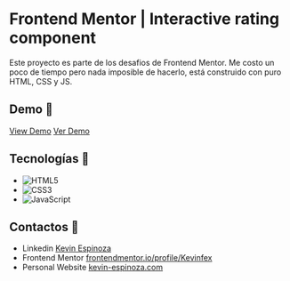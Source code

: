 # Frontend Mentor | Interactive rating component

Este proyecto es parte de los desafios de Frontend Mentor.
Me costo un poco de tiempo pero nada imposible de hacerlo, está construido con puro HTML, CSS y JS.

## Demo 🚀

[View Demo](https://int-rating-kep.netlify.app/)
<a href="https://int-rating-kep.netlify.app/" target="_blank">Ver Demo</a>

## Tecnologías 🔧

- ![HTML5](https://img.shields.io/badge/html5-%23E34F26.svg?style=for-the-badge&logo=html5&logoColor=white)
- ![CSS3](https://img.shields.io/badge/css3-%231572B6.svg?style=for-the-badge&logo=css3&logoColor=white)
- ![JavaScript](https://img.shields.io/badge/javascript-%23323330.svg?style=for-the-badge&logo=javascript&logoColor=%23F7DF1E)

## Contactos 📧

- Linkedin [Kevin Espinoza](https://www.linkedin.com/in/kevinfex/)
- Frontend Mentor [frontendmentor.io/profile/Kevinfex](https://www.frontendmentor.io/profile/Kevinfex)
- Personal Website [kevin-espinoza.com](https://kevin-espinoza.com)
